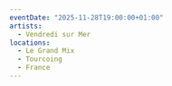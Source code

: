 ```yaml
---
eventDate: "2025-11-28T19:00:00+01:00"
artists:
  - Vendredi sur Mer
locations:
  - Le Grand Mix
  - Tourcoing
  - France
---
```

